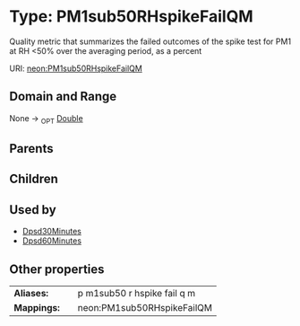 
# Type: PM1sub50RHspikeFailQM


Quality metric that summarizes the failed outcomes of the spike test for PM1 at RH <50% over the averaging period, as a percent

URI: [neon:PM1sub50RHspikeFailQM](https://data.neonscience.org/PM1sub50RHspikeFailQM)


## Domain and Range

None ->  <sub>OPT</sub> [Double](types/Double.md)

## Parents


## Children


## Used by

 * [Dpsd30Minutes](Dpsd30Minutes.md)
 * [Dpsd60Minutes](Dpsd60Minutes.md)

## Other properties

|  |  |  |
| --- | --- | --- |
| **Aliases:** | | p m1sub50 r hspike fail q m |
| **Mappings:** | | neon:PM1sub50RHspikeFailQM |


